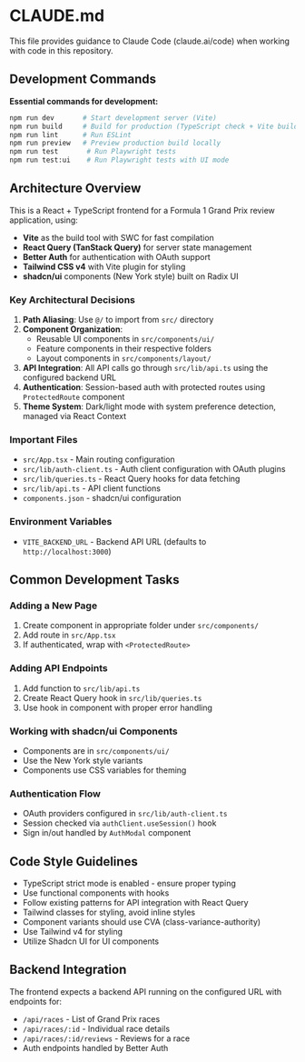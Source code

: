 # CLAUDE.md

This file provides guidance to Claude Code (claude.ai/code) when working with code in this repository.

## Development Commands

**Essential commands for development:**
```bash
npm run dev       # Start development server (Vite)
npm run build     # Build for production (TypeScript check + Vite build)
npm run lint      # Run ESLint
npm run preview   # Preview production build locally
npm run test       # Run Playwright tests
npm run test:ui    # Run Playwright tests with UI mode
```

## Architecture Overview

This is a React + TypeScript frontend for a Formula 1 Grand Prix review application, using:
- **Vite** as the build tool with SWC for fast compilation
- **React Query (TanStack Query)** for server state management
- **Better Auth** for authentication with OAuth support
- **Tailwind CSS v4** with Vite plugin for styling
- **shadcn/ui** components (New York style) built on Radix UI

### Key Architectural Decisions

1. **Path Aliasing**: Use `@/` to import from `src/` directory
2. **Component Organization**: 
   - Reusable UI components in `src/components/ui/`
   - Feature components in their respective folders
   - Layout components in `src/components/layout/`
3. **API Integration**: All API calls go through `src/lib/api.ts` using the configured backend URL
4. **Authentication**: Session-based auth with protected routes using `ProtectedRoute` component
5. **Theme System**: Dark/light mode with system preference detection, managed via React Context

### Important Files

- `src/App.tsx` - Main routing configuration
- `src/lib/auth-client.ts` - Auth client configuration with OAuth plugins
- `src/lib/queries.ts` - React Query hooks for data fetching
- `src/lib/api.ts` - API client functions
- `components.json` - shadcn/ui configuration

### Environment Variables

- `VITE_BACKEND_URL` - Backend API URL (defaults to `http://localhost:3000`)

## Common Development Tasks

### Adding a New Page
1. Create component in appropriate folder under `src/components/`
2. Add route in `src/App.tsx`
3. If authenticated, wrap with `<ProtectedRoute>`

### Adding API Endpoints
1. Add function to `src/lib/api.ts`
2. Create React Query hook in `src/lib/queries.ts`
3. Use hook in component with proper error handling

### Working with shadcn/ui Components
- Components are in `src/components/ui/`
- Use the New York style variants
- Components use CSS variables for theming

### Authentication Flow
- OAuth providers configured in `src/lib/auth-client.ts`
- Session checked via `authClient.useSession()` hook
- Sign in/out handled by `AuthModal` component

## Code Style Guidelines

- TypeScript strict mode is enabled - ensure proper typing
- Use functional components with hooks
- Follow existing patterns for API integration with React Query
- Tailwind classes for styling, avoid inline styles
- Component variants should use CVA (class-variance-authority)
- Use Tailwind v4 for styling
- Utilize Shadcn UI for UI components

## Backend Integration

The frontend expects a backend API running on the configured URL with endpoints for:
- `/api/races` - List of Grand Prix races
- `/api/races/:id` - Individual race details
- `/api/races/:id/reviews` - Reviews for a race
- Auth endpoints handled by Better Auth